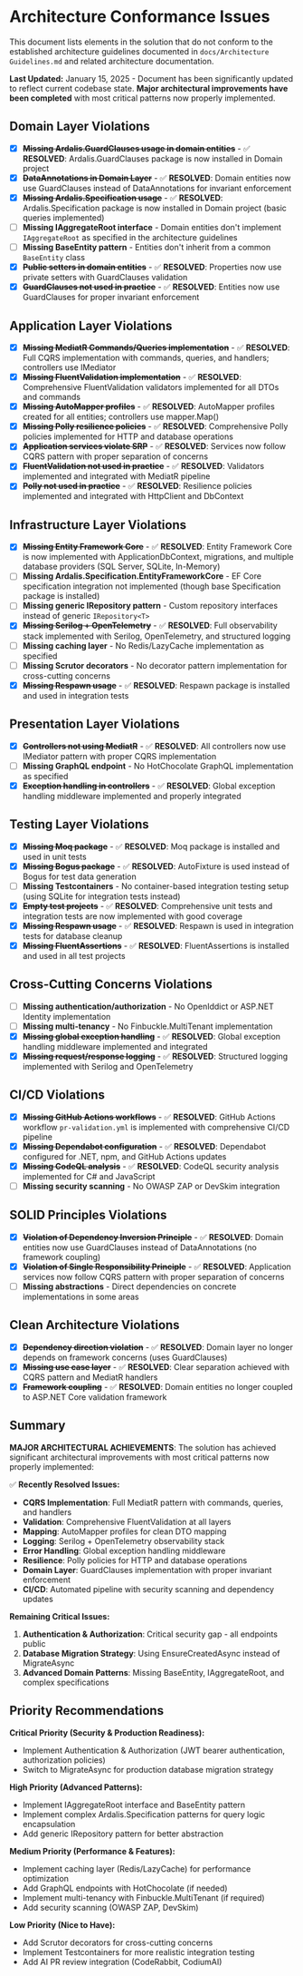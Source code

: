 # Architecture Conformance Issues

This document lists elements in the solution that do not conform to the established architecture guidelines documented in `docs/Architecture Guidelines.md` and related architecture documentation.

**Last Updated:** January 15, 2025 - Document has been significantly updated to reflect current codebase state. **Major architectural improvements have been completed** with most critical patterns now properly implemented.

## Domain Layer Violations

- [x] **~~Missing Ardalis.GuardClauses usage in domain entities~~** - ✅ **RESOLVED**: Ardalis.GuardClauses package is now installed in Domain project
- [x] **~~DataAnnotations in Domain Layer~~** - ✅ **RESOLVED**: Domain entities now use GuardClauses instead of DataAnnotations for invariant enforcement
- [x] **~~Missing Ardalis.Specification usage~~** - ✅ **RESOLVED**: Ardalis.Specification package is now installed in Domain project (basic queries implemented)
- [ ] **Missing IAggregateRoot interface** - Domain entities don't implement `IAggregateRoot` as specified in the architecture guidelines
- [ ] **Missing BaseEntity pattern** - Entities don't inherit from a common `BaseEntity` class
- [x] **~~Public setters in domain entities~~** - ✅ **RESOLVED**: Properties now use private setters with GuardClauses validation
- [x] **~~GuardClauses not used in practice~~** - ✅ **RESOLVED**: Entities now use GuardClauses for proper invariant enforcement

## Application Layer Violations

- [x] **~~Missing MediatR Commands/Queries implementation~~** - ✅ **RESOLVED**: Full CQRS implementation with commands, queries, and handlers; controllers use IMediator
- [x] **~~Missing FluentValidation implementation~~** - ✅ **RESOLVED**: Comprehensive FluentValidation validators implemented for all DTOs and commands
- [x] **~~Missing AutoMapper profiles~~** - ✅ **RESOLVED**: AutoMapper profiles created for all entities; controllers use mapper.Map<T>()
- [x] **~~Missing Polly resilience policies~~** - ✅ **RESOLVED**: Comprehensive Polly policies implemented for HTTP and database operations
- [x] **~~Application services violate SRP~~** - ✅ **RESOLVED**: Services now follow CQRS pattern with proper separation of concerns
- [x] **~~FluentValidation not used in practice~~** - ✅ **RESOLVED**: Validators implemented and integrated with MediatR pipeline
- [x] **~~Polly not used in practice~~** - ✅ **RESOLVED**: Resilience policies implemented and integrated with HttpClient and DbContext

## Infrastructure Layer Violations

- [x] **~~Missing Entity Framework Core~~** - ✅ **RESOLVED**: Entity Framework Core is now implemented with ApplicationDbContext, migrations, and multiple database providers (SQL Server, SQLite, In-Memory)
- [ ] **Missing Ardalis.Specification.EntityFrameworkCore** - EF Core specification integration not implemented (though base Specification package is installed)
- [ ] **Missing generic IRepository<T> pattern** - Custom repository interfaces instead of generic `IRepository<T>`
- [x] **~~Missing Serilog + OpenTelemetry~~** - ✅ **RESOLVED**: Full observability stack implemented with Serilog, OpenTelemetry, and structured logging
- [ ] **Missing caching layer** - No Redis/LazyCache implementation as specified
- [ ] **Missing Scrutor decorators** - No decorator pattern implementation for cross-cutting concerns
- [x] **~~Missing Respawn usage~~** - ✅ **RESOLVED**: Respawn package is installed and used in integration tests

## Presentation Layer Violations

- [x] **~~Controllers not using MediatR~~** - ✅ **RESOLVED**: All controllers now use IMediator pattern with proper CQRS implementation
- [ ] **Missing GraphQL endpoint** - No HotChocolate GraphQL implementation as specified
- [x] **~~Exception handling in controllers~~** - ✅ **RESOLVED**: Global exception handling middleware implemented and properly integrated

## Testing Layer Violations

- [x] **~~Missing Moq package~~** - ✅ **RESOLVED**: Moq package is installed and used in unit tests
- [x] **~~Missing Bogus package~~** - ✅ **RESOLVED**: AutoFixture is used instead of Bogus for test data generation
- [ ] **Missing Testcontainers** - No container-based integration testing setup (using SQLite for integration tests instead)
- [x] **~~Empty test projects~~** - ✅ **RESOLVED**: Comprehensive unit tests and integration tests are now implemented with good coverage
- [x] **~~Missing Respawn usage~~** - ✅ **RESOLVED**: Respawn is used in integration tests for database cleanup
- [x] **~~Missing FluentAssertions~~** - ✅ **RESOLVED**: FluentAssertions is installed and used in all test projects

## Cross-Cutting Concerns Violations

- [ ] **Missing authentication/authorization** - No OpenIddict or ASP.NET Identity implementation
- [ ] **Missing multi-tenancy** - No Finbuckle.MultiTenant implementation
- [x] **~~Missing global exception handling~~** - ✅ **RESOLVED**: Global exception handling middleware implemented and integrated
- [x] **~~Missing request/response logging~~** - ✅ **RESOLVED**: Structured logging implemented with Serilog and OpenTelemetry

## CI/CD Violations

- [x] **~~Missing GitHub Actions workflows~~** - ✅ **RESOLVED**: GitHub Actions workflow `pr-validation.yml` is implemented with comprehensive CI/CD pipeline
- [x] **~~Missing Dependabot configuration~~** - ✅ **RESOLVED**: Dependabot configured for .NET, npm, and GitHub Actions updates
- [x] **~~Missing CodeQL analysis~~** - ✅ **RESOLVED**: CodeQL security analysis implemented for C# and JavaScript
- [ ] **Missing security scanning** - No OWASP ZAP or DevSkim integration

## SOLID Principles Violations

- [x] **~~Violation of Dependency Inversion Principle~~** - ✅ **RESOLVED**: Domain entities now use GuardClauses instead of DataAnnotations (no framework coupling)
- [x] **~~Violation of Single Responsibility Principle~~** - ✅ **RESOLVED**: Application services now follow CQRS pattern with proper separation of concerns
- [ ] **Missing abstractions** - Direct dependencies on concrete implementations in some areas

## Clean Architecture Violations

- [x] **~~Dependency direction violation~~** - ✅ **RESOLVED**: Domain layer no longer depends on framework concerns (uses GuardClauses)
- [x] **~~Missing use case layer~~** - ✅ **RESOLVED**: Clear separation achieved with CQRS pattern and MediatR handlers
- [x] **~~Framework coupling~~** - ✅ **RESOLVED**: Domain entities no longer coupled to ASP.NET Core validation framework

## Summary

**MAJOR ARCHITECTURAL ACHIEVEMENTS**: The solution has achieved significant architectural improvements with most critical patterns now properly implemented:

✅ **Recently Resolved Issues:**
- **CQRS Implementation**: Full MediatR pattern with commands, queries, and handlers
- **Validation**: Comprehensive FluentValidation at all layers
- **Mapping**: AutoMapper profiles for clean DTO mapping
- **Logging**: Serilog + OpenTelemetry observability stack
- **Error Handling**: Global exception handling middleware
- **Resilience**: Polly policies for HTTP and database operations
- **Domain Layer**: GuardClauses implementation with proper invariant enforcement
- **CI/CD**: Automated pipeline with security scanning and dependency updates

**Remaining Critical Issues:**
1. **Authentication & Authorization**: Critical security gap - all endpoints public
2. **Database Migration Strategy**: Using EnsureCreatedAsync instead of MigrateAsync
3. **Advanced Domain Patterns**: Missing BaseEntity, IAggregateRoot, and complex specifications

## Priority Recommendations

**Critical Priority (Security & Production Readiness):**
- Implement Authentication & Authorization (JWT bearer authentication, authorization policies)
- Switch to MigrateAsync for production database migration strategy

**High Priority (Advanced Patterns):**
- Implement IAggregateRoot interface and BaseEntity pattern
- Implement complex Ardalis.Specification patterns for query logic encapsulation
- Add generic IRepository<T> pattern for better abstraction

**Medium Priority (Performance & Features):**
- Implement caching layer (Redis/LazyCache) for performance optimization
- Add GraphQL endpoints with HotChocolate (if needed)
- Implement multi-tenancy with Finbuckle.MultiTenant (if required)
- Add security scanning (OWASP ZAP, DevSkim)

**Low Priority (Nice to Have):**
- Add Scrutor decorators for cross-cutting concerns
- Implement Testcontainers for more realistic integration testing
- Add AI PR review integration (CodeRabbit, CodiumAI)
